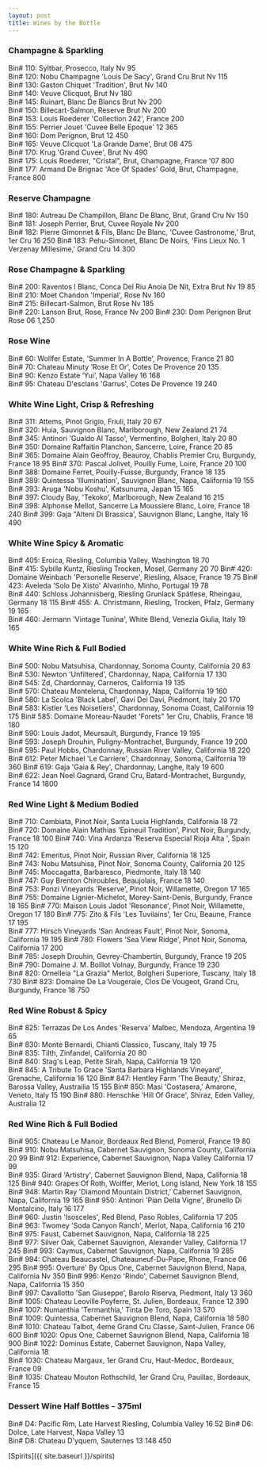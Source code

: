 ```yaml
---
layout: post
title: Wines by the Bottle
---
```


### Champagne & Sparkling

Bin# 110: Syltbar, Prosecco, Italy Nv 95  
Bin# 120: Nobu Champagne 'Louis De Sacy', Grand Cru Brut Nv 115  
Bin# 130: Gaston Chiquet 'Tradition', Brut Nv 140  
Bin# 140: Veuve Clicquot, Brut Nv 180  
Bin# 145: Ruinart, Blanc De Blancs Brut Nv 200  
Bin# 150: Billecart-Salmon, Reserve Brut Nv 200  
Bin# 153: Louis Roederer 'Collection 242', France 200  
Bin# 155: Perrier Jouet 'Cuvee Belle Epoque' 12 365  
Bin# 160: Dom Perignon, Brut 12 450  
Bin# 165: Veuve Clicquot 'La Grande Dame', Brut 08 475  
Bin# 170: Krug 'Grand Cuvee', Brut Nv 490  
Bin# 175: Louis Roederer, "Cristal", Brut, Champagne, France '07 800  
Bin# 177: Armand De Brignac 'Ace Of Spades' Gold, Brut, Champagne, France  800

### Reserve Champagne

Bin# 180: Autreau De Champillon, Blanc De Blanc, Brut, Grand Cru Nv 150  
Bin# 181: Joseph Perrier, Brut, Cuvee Royale Nv 200  
Bin# 182: Pierre Gimonnet & Fils, Blanc De Blanc, 'Cuvee Gastronome,' Brut,  1er Cru 16 250
Bin# 183: Pehu-Simonet, Blanc De Noirs, 'Fins Lieux No. 1 Verzenay  Millesime,' Grand Cru 14 300

### Rose Champagne & Sparkling

Bin# 200: Raventos I Blanc, Conca Del Riu Anoia De Nit, Extra Brut Nv 19 85  
Bin# 210: Moet Chandon 'Imperial', Rose Nv 160  
Bin# 215: Billecart-Salmon, Brut Rose Nv 185  
Bin# 220: Lanson Brut, Rose, France Nv 200 
Bin# 230: Dom Perignon Brut Rose 06  1,250

### Rose Wine

Bin# 60: Wollfer Estate, 'Summer In A Bottle', Provence, France 21 80  
Bin# 70: Chateau Minuty ‘Rose Et Or', Cotes De Provence 20 135  
Bin# 90: Kenzo Estate ‘Yui’, Napa Valley 16 168  
Bin# 95: Chateau D'esclans 'Garrus', Cotes De Provence 19 240 

### White Wine Light, Crisp & Refreshing

Bin# 311: Attems, Pinot Grigio, Friuli, Italy 20 67  
Bin# 320: Huia, Sauvignon Blanc, Marlborough, New Zealand 21 74  
Bin# 345: Antinori 'Gualdo Al Tasso', Vermentino, Bolgheri, Italy 20 80  
Bin# 350: Domaine Raffaitin Planchon, Sancerre, Loire, France 20 85  
Bin# 365: Domaine Alain Geoffroy, Beauroy, Chablis Premier Cru, Burgundy,  France 18 95 
Bin# 370: Pascal Jolivet, Pouilly Fume, Loire, France 20 100  
Bin# 388: Domaine Ferret, Pouilly-Fuisse, Burgundy, France 18 135  
Bin# 389: Quintessa 'Illumination', Sauvignon Blanc, Napa, California 19  155 
Bin# 393: Aruga 'Nobu Koshu', Katsunuma, Japan 15 165  
Bin# 397: Cloudy Bay, 'Tekoko', Marlborough, New Zealand 16 215  
Bin# 398: Alphonse Mellot, Sancerre La Moussiere Blanc, Loire, France 18  240 
Bin# 399: Gaja "Alteni Di Brassica', Sauvignon Blanc, Langhe, Italy 16 490 

### White Wine Spicy & Aromatic

Bin# 405: Eroica, Riesling, Columbia Valley, Washington 18 70  
Bin# 415: Sybille Kuntz, Riesling Trocken, Mosel, Germany 20 70 
Bin# 420: Domaine Weinbach 'Personelle Reserve', Riesling, Alsace, France  19 75 
Bin# 423: Aveleda 'Solo De Xisto' Alvarinho, Minho, Portugal 19 78  
Bin# 440: Schloss Johannisberg, Riesling Grunlack Spätlese, Rheingau,  Germany 18 115 
Bin# 455: A. Christmann, Riesling, Trocken, Pfalz, Germany 19 165  
Bin# 460: Jermann 'Vintage Tunina', White Blend, Venezia Giulia, Italy 19  165

### White Wine Rich & Full Bodied

Bin# 500: Nobu Matsuhisa, Chardonnay, Sonoma County, California 20 83  
Bin# 530: Newton 'Unfiltered', Chardonnay, Napa, California 17 130  
Bin# 545: Zd, Chardonnay, Carneros, California 19 135  
Bin# 570: Chateau Montelena, Chardonnay, Napa, California 19 160  
Bin# 580: La Scolca 'Black Label', Gavi Dei Davi, Piedmont, Italy 20 170  
Bin# 583: Kistler 'Les Noisetiers', Chardonnay, Sonoma Coast, California 19  175 
Bin# 585: Domaine Moreau-Naudet 'Forets" 1er Cru, Chablis, France 18 180  
Bin# 590: Louis Jadot, Meursault, Burgundy, France 19 195  
Bin# 593: Joseph Drouhin, Puligny-Montrachet, Burgundy, France 19 200  
Bin# 595: Paul Hobbs, Chardonnay, Russian River Valley, California 18 220  
Bin# 612: Peter Michael 'Le Carriere', Chardonnay, Sonoma, California 19  360 
Bin# 619: Gaja 'Gaia & Rey', Chardonnay, Langhe, Italy 19 600  
Bin# 622: Jean Noel Gagnard, Grand Cru, Batard-Montrachet, Burgundy, France  14 1800

### Red Wine Light & Medium Bodied

Bin# 710: Cambiata, Pinot Noir, Santa Lucia Highlands, California 18 72  
Bin# 720: Domaine Alain Mathias 'Epineuil Tradition', Pinot Noir, Burgundy,  France 18 100 
Bin# 740: Vina Ardanza 'Reserva Especial Rioja Alta ', Spain 15 120  
Bin# 742: Emeritus, Pinot Noir, Russian River, California 18 125  
Bin# 743: Nobu Matsuhisa, Pinot Noir, Sonoma County, California 20 125  
Bin# 745: Moccagatta, Barbaresco, Piedmonte, Italy 18 140  
Bin# 747: Guy Brenton Chiroubles, Beaujolais, France 18 140  
Bin# 753: Ponzi Vineyards 'Reserve', Pinot Noir, Willamette, Oregon 17 165  
Bin# 755: Domaine Lignier-Michelot, Morey-Saint-Denis, Burgundy, France 18  165 
Bin# 770: Maison Louis Jadot 'Resonance', Pinot Noir, Willamette, Oregon 17  180
Bin# 775: Zito & Fils 'Les Tuvilains', 1er Cru, Beaune, France 17 195  
Bin# 777: Hirsch Vineyards 'San Andreas Fault', Pinot Noir, Sonoma,  California 19 195 
Bin# 780: Flowers 'Sea View Ridge', Pinot Noir, Sonoma, California 17 200  
Bin# 785: Joseph Drouhin, Gevrey-Chambertin, Burgundy, France 19 205  
Bin# 790: Domaine J. M. Boillot Volnay, Burgundy, France 19 230  
Bin# 820: Ornelleia "La Grazia" Merlot, Bolgheri Superiore, Tuscany, Italy  18 730 
Bin# 823: Domaine De La Vougeraie, Clos De Vougeot, Grand Cru, Burgundy,  France 18 750

### Red Wine Robust & Spicy

Bin# 825: Terrazas De Los Andes 'Reserva' Malbec, Mendoza, Argentina 19 65  
Bin# 830: Monte Bernardi, Chianti Classico, Tuscany, Italy 19 75  
Bin# 835: Tilth, Zinfandel, California 20 80  
Bin# 840: Stag's Leap, Petite Sirah, Napa, California 19 120  
Bin# 845: A Tribute To Grace 'Santa Barbara Highlands Vineyard', Grenache,  California 16 120 
Bin# 847: Hentley Farm 'The Beauty,' Shiraz, Barossa Valley, Austrailia 15  155 
Bin# 850: Masi 'Costasera,' Amarone, Veneto, Italy 15 190 
Bin# 880: Henschke 'Hill Of Grace', Shiraz, Eden Valley, Australia 12 

### Red Wine Rich & Full Bodied

Bin# 905: Chateau Le Manoir, Bordeaux Red Blend, Pomerol, France 19 80  
Bin# 910: Nobu Matsuhisa, Cabernet Sauvignon, Sonoma County, California 20  99 
Bin# 912: Experience, Cabernet Sauvignon, Napa Valley California 17 99  
Bin# 935: Girard 'Artistry', Cabernet Sauvignon Blend, Napa, California 18  125 
Bin# 940: Grapes Of Roth, Wolffer, Merlot, Long Island, New York 18 155  
Bin# 948: Martin Ray 'Diamond Mountain District,' Cabernet Sauvignon, Napa, California 19 165 
Bin# 950: Antinori 'Pian Della Vigne', Brunello Di Montalcino, Italy 16 177  
Bin# 960: Justin 'Isosceles', Red Blend, Paso Robles, California 17 205  
Bin# 963: Twomey 'Soda Canyon Ranch', Merlot, Napa, California 16 210  
Bin# 975: Faust, Cabernet Sauvignon, Napa, California 18 225  
Bin# 977: Silver Oak, Cabernet Sauvignon, Alexander Valley, California 17  245 
Bin# 993: Caymus, Cabernet Sauvignon, Napa, California 19 285  
Bin# 994: Chateau Beaucastel, Chateauneuf-Du-Pape, Rhone, France 06 295 
Bin# 995: Overture' By Opus One, Cabernet Sauvignon Blend, Napa, California  Nv 350 
Bin# 996: Kenzo 'Rindo', Cabernet Sauvignon Blend, Napa, California 15 350  
Bin# 997: Cavallotto 'San Giuseppe', Barolo Riserva, Piedmont, Italy 13 360  
Bin# 1005: Chateau Leoville Poyferre, St. Julien, Bordeaux, France 12 390  
Bin# 1007: Numanthia 'Termanthia,' Tinta De Toro, Spain 13 570  
Bin# 1009: Quintessa, Cabernet Sauvignon Blend, Napa, California 18 580  
Bin# 1010: Chateau Talbot, 4eme Grand Cru Classe, Saint-Julien, France 06  600 
Bin# 1020: Opus One, Cabernet Sauvignon Blend, Napa, California 18 900 
Bin# 1022: Dominus Estate, Cabernet Sauvignon, Napa Valley, California 18  
Bin# 1030: Chateau Margaux, 1er Grand Cru, Haut-Medoc, Bordeaux, France 09  
Bin# 1035: Chateau Mouton Rothschild, 1er Grand Cru, Pauillac, Bordeaux,  France 15

### Dessert Wine Half Bottles - 375ml

Bin# D4: Pacific Rim, Late Harvest Riesling, Columbia Valley 16 52 
Bin# D6: Dolce, Late Harvest, Napa Valley 13  
Bin# D8: Chateau D'yquem, Sauternes 13 148 450 

[Spirits]({{ site.baseurl }}/spirits)